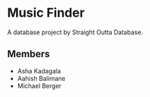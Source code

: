 # Music Finder

A database project by Straight Outta Database.

## Members

- Asha Kadagala
- Aahish Balimane
- Michael Berger